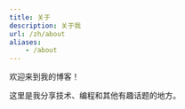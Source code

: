```yaml
---
title: 关于
description: 关于我
url: /zh/about
aliases:
    - /about
---
```


欢迎来到我的博客！

这里是我分享技术、编程和其他有趣话题的地方。